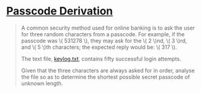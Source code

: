 # [Passcode Derivation](https://projecteuler.net/problem=79)

> A common security method used for online banking is to ask the user for three random characters from a passcode. For example, if the passcode was \\( 531278 \\), they may ask for the \\( 2 \\)nd, \\( 3 \\)rd, and \\( 5 \\)th characters; the expected reply would be: \\( 317 \\).
> 
> The text file, [keylog.txt](https://projecteuler.net/resources/documents/0079_keylog.txt), contains fifty successful login attempts.
> 
> Given that the three characters are always asked for in order, analyse the file so as to determine the shortest possible secret passcode of unknown length.
